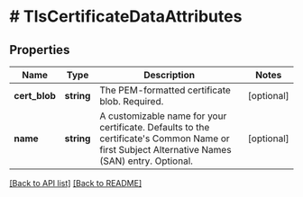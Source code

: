 # # TlsCertificateDataAttributes

## Properties

Name | Type | Description | Notes
------------ | ------------- | ------------- | -------------
**cert_blob** | **string** | The PEM-formatted certificate blob. Required. | [optional] 
**name** | **string** | A customizable name for your certificate. Defaults to the certificate&#39;s Common Name or first Subject Alternative Names (SAN) entry. Optional. | [optional] 


[[Back to API list]](../../README.md#endpoints) [[Back to README]](../../README.md)
